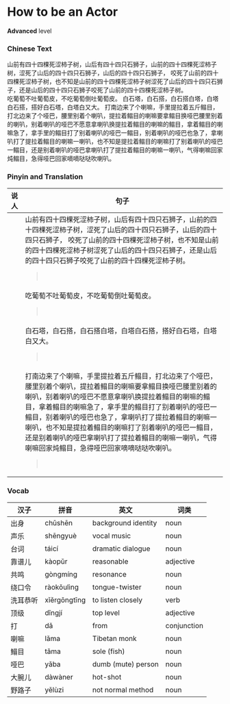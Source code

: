 # How to be an Actor
**Advanced** level
### Chinese Text
山前有四十四棵死涩柿子树，山后有四十四只石狮子，山前的四十四棵死涩柿子树，涩死了山后的四十四只石狮子，山后的四十四只石狮子， 咬死了山前的四十四棵死涩柿子树，也不知是山前的四十四棵死涩柿子树涩死了山后的四十四只石狮子，还是山后的四十四只石狮子咬死了山前的四十四棵死涩柿子树。<br />吃葡萄不吐葡萄皮，不吃葡萄倒吐葡萄皮。
白石塔，白石搭，白石搭白塔，白塔白石搭，搭好白石塔，白塔白又大。
打南边来了个喇嘛，手里提拉着五斤鳎目，打北边来了个哑巴，腰里别着个喇叭，提拉着鳎目的喇嘛要拿鳎目换哑巴腰里别着的喇叭，别着喇叭的哑巴不愿意拿喇叭换提拉着鳎目的喇嘛的鳎目，拿着鳎目的喇嘛急了，拿手里的鳎目打了别着喇叭的哑巴一鳎目，别着喇叭的哑巴也急了，拿喇叭打了提拉着鳎目的喇嘛一喇叭，也不知是提拉着鳎目的喇嘛打了别着喇叭的哑巴一鳎目，还是别着喇叭的哑巴拿喇叭打了提拉着鳎目的喇嘛一喇叭，气得喇嘛回家炖鳎目，急得哑巴回家嘀嘀哒哒吹喇叭。

### Pinyin and Translation
|说人|句子|
|----|----|
||山前有四十四棵死涩柿子树，山后有四十四只石狮子，山前的四十四棵死涩柿子树，涩死了山后的四十四只石狮子，山后的四十四只石狮子， 咬死了山前的四十四棵死涩柿子树，也不知是山前的四十四棵死涩柿子树涩死了山后的四十四只石狮子，还是山后的四十四只石狮子咬死了山前的四十四棵死涩柿子树。<blockquote><br /></blockquote>|
||吃葡萄不吐葡萄皮，不吃葡萄倒吐葡萄皮。<blockquote><br /></blockquote>|
||白石塔，白石搭，白石搭白塔，白塔白石搭，搭好白石塔，白塔白又大。<blockquote><br /></blockquote>|
||打南边来了个喇嘛，手里提拉着五斤鳎目，打北边来了个哑巴，腰里别着个喇叭，提拉着鳎目的喇嘛要拿鳎目换哑巴腰里别着的喇叭，别着喇叭的哑巴不愿意拿喇叭换提拉着鳎目的喇嘛的鳎目，拿着鳎目的喇嘛急了，拿手里的鳎目打了别着喇叭的哑巴一鳎目，别着喇叭的哑巴也急了，拿喇叭打了提拉着鳎目的喇嘛一喇叭，也不知是提拉着鳎目的喇嘛打了别着喇叭的哑巴一鳎目，还是别着喇叭的哑巴拿喇叭打了提拉着鳎目的喇嘛一喇叭，气得喇嘛回家炖鳎目，急得哑巴回家嘀嘀哒哒吹喇叭。<blockquote><br /></blockquote>|
### Vocab
|汉子|拼音|英文|词类|
|----|----|----|----|
|出身|chūshēn|background identity|noun|
|声乐|shēngyuè|vocal music|noun|
|台词|táicí|dramatic dialogue|noun|
|靠谱儿|kàopǔr|reasonable|adjective|
|共鸣|gòngmíng|resonance|noun|
|绕口令|ràokǒulìng|tongue-twister|noun|
|洗耳恭听|xǐěrgōngtīng|to listen closely|verb|
|顶级|dǐngjí|top level|adjective|
|打|dǎ|from|conjunction|
|喇嘛|lǎma|Tibetan monk|noun|
|鰨目|tǎma|sole (fish)|noun|
|哑巴|yǎba|dumb (mute) person|noun|
|大腕儿|dàwàner|hot-shot|noun|
|野路子|yělùzi|not normal method|noun|